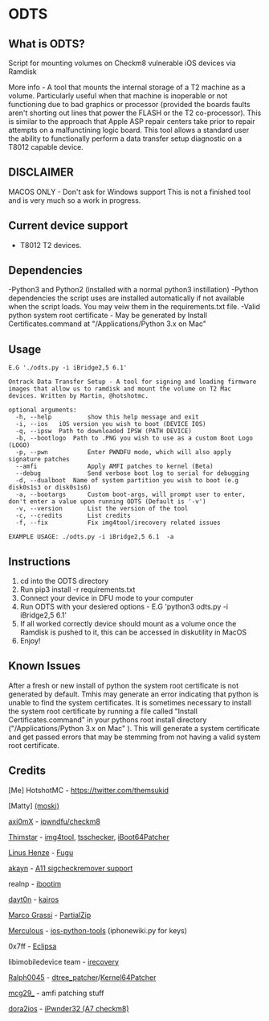 # ODTS
## What is ODTS?

Script for mounting volumes on Checkm8 vulnerable iOS devices via Ramdisk 

More info - A tool that mounts the internal storage of a T2 machine as a volume. Particularly useful when that machine is inoperable or not functioning due to bad graphics or processor (provided the boards faults aren't shorting out lines that power the FLASH or the T2 co-processor). This is similar to the approach that Apple ASP repair centers take prior to repair attempts on a malfunctining logic board. This tool allows a standard user the ability to functionally perform a data transfer setup diagnostic on a T8012 capable device. 

## DISCLAIMER

MACOS ONLY - Don't ask for Windows support
This is not a finished tool and is very much so a work in progress. 

## Current device support

- T8012 T2 devices. 

## Dependencies 
-Python3 and Python2 (installed with a normal python3 instillation)
-Python dependencies the script uses are installed automatically if not available when the script loads. You may veiw them in the requirements.txt file. 
-Valid python system root certificate - May be generated by Install Certificates.command at "/Applications/Python 3.x on Mac"

## Usage
```
E.G './odts.py -i iBridge2,5 6.1'

Ontrack Data Transfer Setup - A tool for signing and loading firmware images that allow us to ramdisk and mount the volume on T2 Mac devices. Written by Martin, @hotshotmc.

optional arguments:
  -h, --help          show this help message and exit
  -i, --ios   iOS version you wish to boot (DEVICE IOS)
  -q, --ipsw  Path to downloaded IPSW (PATH DEVICE)
  -b, --bootlogo  Path to .PNG you wish to use as a custom Boot Logo (LOGO)
  -p, --pwn           Enter PWNDFU mode, which will also apply signature patches
  --amfi              Apply AMFI patches to kernel (Beta)
  --debug             Send verbose boot log to serial for debugging
  -d, --dualboot  Name of system partition you wish to boot (e.g disk0s1s3 or disk0s1s6)
  -a, --bootargs      Custom boot-args, will prompt user to enter, don't enter a value upon running ODTS (Default is '-v')
  -v, --version       List the version of the tool
  -c, --credits       List credits
  -f, --fix           Fix img4tool/irecovery related issues

EXAMPLE USAGE: ./odts.py -i iBridge2,5 6.1  -a
```

## Instructions

1. cd into the ODTS directory
2. Run pip3 install -r requirements.txt
3. Connect your device in DFU mode to your computer
4. Run ODTS with your desiered options - E.G 'python3 odts.py -i iBridge2,5 6.1'
5. If all worked correctly device should mount as a volume once the Ramdisk is pushed to it, this can be accessed in diskutility in MacOS 
6. Enjoy! 

## Known Issues

After a fresh or new install of python the system root certificate is not generated by default. Tmhis may generate an error indicating that python is unable to find the system certificates. It is sometimes necessary to install the system root certificate by running a file called "Install Certificates.command" in your pythons root install directory ("/Applications/Python 3.x on Mac" ). This will generate a system certificate and get passed errors that may be stemming from not having a valid system root certificate. 

## Credits

[Me] HotshotMC - https://twitter.com/themsukid

[Matty] [(moski)](https://twitter.com/moski_dev)

[axi0mX](https://twitter.com/axi0mX) - [ipwndfu/checkm8](https://github.com/axi0mX/ipwndfu)

[Thimstar](https://twitter.com/tihmstar) - [img4tool](https://github.com/tihmstar/img4tool), [tsschecker](https://github.com/tihmstar/tsschecker), [iBoot64Patcher](https://github.com/tihmstar/iBoot64Patcher)

[Linus Henze](https://twitter.com/LinusHenze) - [Fugu](https://github.com/LinusHenze/Fugu)

[akayn](https://twitter.com/_akayn) - [A11 sigcheckremover support](https://github.com/akayn/ipwndfu)

realnp - [ibootim](https://github.com/realnp/ibootim)

[dayt0n](https://twitter.com/daytonhasty) - [kairos](https://github.com/dayt0n/kairos)

[Marco Grassi](https://twitter.com/marcograss) - [PartialZip](https://github.com/marcograss/partialzip)

[Merculous](https://twitter.com/Vyce_Merculous) - [ios-python-tools](https://github.com/Merculous/ios-python-tools) (iphonewiki.py for keys)

0x7ff - [Eclipsa](https://github.com/0x7ff/eclipsa)

libimobiledevice team - [irecovery](https://github.com/libimobiledevice/libirecovery)

[Ralph0045](https://twitter.com/Ralph0045) - [dtree_patcher](https://github.com/Ralph0045/dtree_patcher)/[Kernel64Patcher](https://github.com/Ralph0045/Kernel64Patcher)

[mcg29_](https://twitter.com/mcg29_) - amfi patching stuff

[dora2ios](https://twitter.com/dora2ios) - [iPwnder32 (A7 checkm8)](https://github.com/dora2-iOS/iPwnder32)
